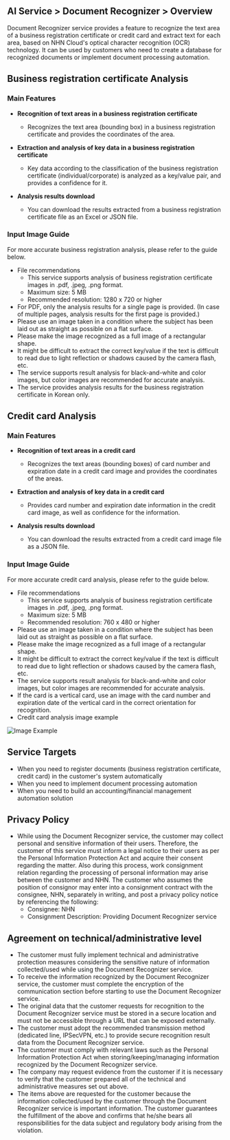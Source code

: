 ## AI Service > Document Recognizer > Overview

Document Recognizer service provides a feature to recognize the text area of a business registration certificate or credit card and extract text for each area, based on NHN Cloud's optical character recognition (OCR) technology. 
It can be used by customers who need to create a database for recognized documents or implement document processing automation.

## Business registration certificate Analysis

### Main Features

* **Recognition of text areas in a business registration certificate**
    * Recognizes the text area (bounding box) in a business registration certificate and provides the coordinates of the area.

* **Extraction and analysis of key data in a business registration certificate**
    * Key data according to the classification of the business registration certificate (individual/corporate) is analyzed as a key/value pair, and provides a confidence for it.

* **Analysis results download**
    * You can download the results extracted from a business registration certificate file as an Excel or JSON file.

### Input Image Guide

For more accurate business registration analysis, please refer to the guide below.

* File recommendations
    * This service supports analysis of business registration certificate images in .pdf, .jpeg, .png format.
    * Maximum size: 5 MB
    * Recommended resolution: 1280 x 720 or higher
* For PDF, only the analysis results for a single page is provided. (In case of multiple pages, analysis results for the first page is provided.)
* Please use an image taken in a condition where the subject has been laid out as straight as possible on a flat surface.
* Please make the image recognized as a full image of a rectangular shape.
* It might be difficult to extract the correct key/value if the text is difficult to read due to light reflection or shadows caused by the camera flash, etc.
* The service supports result analysis for black-and-white and color images, but color images are recommended for accurate analysis.
* The service provides analysis results for the business registration certificate in Korean only.

## Credit card Analysis

### Main Features

* **Recognition of text areas in a credit card**
    * Recognizes the text areas (bounding boxes) of card number and expiration date in a credit card image and provides the coordinates of the areas.

* **Extraction and analysis of key data in a credit card**
    * Provides card number and expiration date information in the credit card image, as well as confidence for the information.

* **Analysis results download**
    * You can download the results extracted from a credit card image file as a JSON file.

### Input Image Guide

For more accurate credit card analysis, please refer to the guide below.

* File recommendations
    * This service supports analysis of business registration certificate images in .pdf, .jpeg, .png format.
    * Maximum size: 5 MB
    * Recommended resolution: 760 x 480 or higher
* Please use an image taken in a condition where the subject has been laid out as straight as possible on a flat surface.
* Please make the image recognized as a full image of a rectangular shape.
* It might be difficult to extract the correct key/value if the text is difficult to read due to light reflection or shadows caused by the camera flash, etc.
* The service supports result analysis for black-and-white and color images, but color images are recommended for accurate analysis.
* If the card is a vertical card, use an image with the card number and expiration date of the vertical card in the correct orientation for recognition.
* Credit card analysis image example

![Image Example](http://static.toastoven.net/prod_document_ocr/DocumentRecognizer_ex_img_en.png)

## Service Targets
* When you need to register documents (business registration certificate, credit card) in the customer's system automatically
* When you need to implement document processing automation
* When you need to build an accounting/financial management automation solution

## Privacy Policy
* While using the Document Recognizer service, the customer may collect personal and sensitive information of their users. Therefore, the customer of this service must inform a legal notice to their users as per the Personal Information Protection Act and acquire their consent regarding the matter. Also during this process, work consignment relation regarding the processing of personal information may arise between the customer and NHN. The customer who assumes the position of consignor may enter into a consignment contract with the consignee, NHN, separately in writing, and post a privacy policy notice by referencing the following:
    - Consignee: NHN
    - Consignment Description: Providing Document Recognizer service

## Agreement on technical/administrative level
* The customer must fully implement technical and administrative protection measures considering the sensitive nature of information collected/used while using the Document Recognizer service.
* To receive the information recognized by the Document Recognizer service, the customer must complete the encryption of the communication section before starting to use the Document Recognizer service.
* The original data that the customer requests for recognition to the Document Recognizer service must be stored in a secure location and must not be accessible through a URL that can be exposed externally.
* The customer must adopt the recommended transmission method (dedicated line, IPSecVPN, etc.) to provide secure recognition result data from the Document Recognizer service.
* The customer must comply with relevant laws such as the Personal Information Protection Act when storing/keeping/managing information recognized by the Document Recognizer service.
* The company may request evidence from the customer if it is necessary to verify that the customer prepared all of the technical and administrative measures set out above.
* The items above are requested for the customer because the information collected/used by the customer through the Document Recognizer service is important information. The customer guarantees the fulfillment of the above and confirms that he/she bears all responsibilities for the data subject and regulatory body arising from the violation.